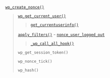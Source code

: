 <p><code><a href="https://developer.wordpress.org/reference/functions/wp_create_nonce/">wp_create_nonce()</a></code></p>

<blockquote>

 [`wp_get_current_user()`](https://developer.wordpress.org/reference/functions/wp_get_current_user/)
 
> [`get_currentuserinfo()`](https://developer.wordpress.org/reference/functions/get_currentuserinfo/)
 
 [`apply_filters()`](https://developer.wordpress.org/reference/functions/apply_filters/) - [`nonce_user_logged_out`](https://developer.wordpress.org/reference/hooks/nonce_user_logged_out/)
 
> [`_wp_call_all_hook()`](https://developer.wordpress.org/reference/functions/_wp_call_all_hook/)
 
 `wp_get_session_token()`
 
 `wp_nonce_tick()`
 
 `wp_hash()`

</blockquote>
